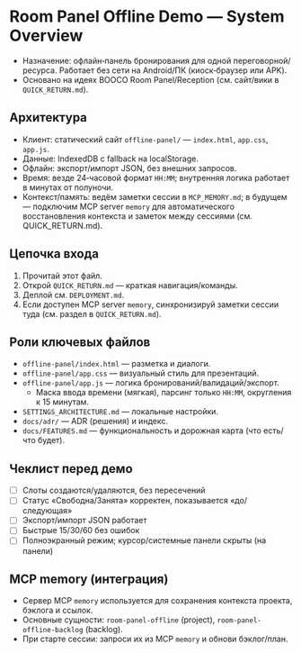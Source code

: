 # Room Panel Offline Demo — System Overview

- Назначение: офлайн‑панель бронирования для одной переговорной/ресурса. Работает без сети на Android/ПК (киоск‑браузер или APK).
- Основано на идеях BOOCO Room Panel/Reception (см. сайт/вики в `QUICK_RETURN.md`).

## Архитектура
- Клиент: статический сайт `offline-panel/` — `index.html`, `app.css`, `app.js`.
- Данные: IndexedDB с fallback на localStorage.
- Офлайн: экспорт/импорт JSON, без внешних запросов.
 - Время: везде 24‑часовой формат `HH:MM`; внутренняя логика работает в минутах от полуночи.
 - Контекст/память: ведём заметки сессии в `MCP_MEMORY.md`; в будущем — подключим MCP server `memory` для автоматического восстановления контекста и заметок между сессиями (см. QUICK_RETURN.md).

## Цепочка входа
1. Прочитай этот файл.
2. Открой `QUICK_RETURN.md` — краткая навигация/команды.
3. Деплой см. `DEPLOYMENT.md`.
4. Если доступен MCP server `memory`, синхронизируй заметки сессии туда (см. раздел в `QUICK_RETURN.md`).

## Роли ключевых файлов
- `offline-panel/index.html` — разметка и диалоги.
- `offline-panel/app.css` — визуальный стиль для презентаций.
- `offline-panel/app.js` — логика бронирований/валидаций/экспорт.
   - Маска ввода времени (мягкая), парсинг только `HH:MM`, округления к 15 минутам.
- `SETTINGS_ARCHITECTURE.md` — локальные настройки.
- `docs/adr/` — ADR (решения) и индекс.
 - `docs/FEATURES.md` — функциональность и дорожная карта (что есть/что будет).

## Чеклист перед демо
- [ ] Слоты создаются/удаляются, без пересечений
- [ ] Статус «Свободна/Занята» корректен, показывается «до/следующая»
- [ ] Экспорт/импорт JSON работает
- [ ] Быстрые 15/30/60 без ошибок
- [ ] Полноэкранный режим; курсор/системные панели скрыты (на панели)

## MCP memory (интеграция)
- Сервер MCP `memory` используется для сохранения контекста проекта, бэклога и ссылок.
- Основные сущности: `room-panel-offline` (project), `room-panel-offline-backlog` (backlog).
- При старте сессии: запроси их из MCP `memory` и обнови бэклог/план.

